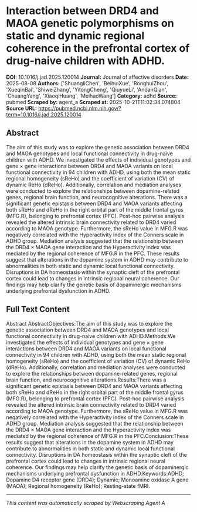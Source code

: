 # Interaction between DRD4 and MAOA genetic polymorphisms on static and dynamic regional coherence in the prefrontal cortex of drug-naive children with ADHD.

**DOI:** 10.1016/j.jad.2025.120014
**Journal:** Journal of affective disorders
**Date:** 2025-08-08
**Authors:** ['ShuangliChen', 'BeihuiXue', 'RonghuiZhou', 'XueqinBai', 'ShiweiZhang', 'YitongCheng', 'QiuyueLi', 'AndanQian', 'ChuangYang', 'XiaoqiHuang', 'MeihaoWang']
**Category:** adhd
**Source:** pubmed
**Scraped by:** agent_a
**Scraped at:** 2025-10-21T11:02:34.074804
**Source URL:** https://pubmed.ncbi.nlm.nih.gov/?term=10.1016/j.jad.2025.120014

## Abstract

The aim of this study was to explore the genetic association between DRD4 and MAOA genotypes and local functional connectivity in drug-naive children with ADHD.
We investigated the effects of individual genotypes and gene × gene interactions between DRD4 and MAOA variants on local functional connectivity in 94 children with ADHD, using both the mean static regional homogeneity (sReHo) and the coefficient of variation (CV) of dynamic ReHo (dReHo). Additionally, correlation and mediation analyses were conducted to explore the relationships between dopamine-related genes, regional brain function, and neurocognitive alterations.
There was a significant genetic epistasis between DRD4 and MAOA variants affecting both sReHo and dReHo in the right orbital part of the middle frontal gyrus (MFG.R), belonging to prefrontal cortex (PFC). Post-hoc pairwise analysis revealed the altered intrinsic brain connectivity related to DRD4 varied according to MAOA genotype. Furthermore, the sReHo value in MFG.R was negatively correlated with the Hyperactivity index of the Conners scale in ADHD group. Mediation analysis suggested that the relationship between the DRD4 × MAOA gene interaction and the Hyperactivity index was mediated by the regional coherence of MFG.R in the PFC.
These results suggest that alterations in the dopamine system in ADHD may contribute to abnormalities in both static and dynamic local functional connectivity. Disruptions in DA homeostasis within the synaptic cleft of the prefrontal cortex could lead to changes in intrinsic regional neural coherence. Our findings may help clarify the genetic basis of dopaminergic mechanisms underlying prefrontal dysfunction in ADHD.

## Full Text Content

Abstract AbstractObjectives:The aim of this study was to explore the genetic association between DRD4 and MAOA genotypes and local functional connectivity in drug-naive children with ADHD.Methods:We investigated the effects of individual genotypes and gene × gene interactions between DRD4 and MAOA variants on local functional connectivity in 94 children with ADHD, using both the mean static regional homogeneity (sReHo) and the coefficient of variation (CV) of dynamic ReHo (dReHo). Additionally, correlation and mediation analyses were conducted to explore the relationships between dopamine-related genes, regional brain function, and neurocognitive alterations.Results:There was a significant genetic epistasis between DRD4 and MAOA variants affecting both sReHo and dReHo in the right orbital part of the middle frontal gyrus (MFG.R), belonging to prefrontal cortex (PFC). Post-hoc pairwise analysis revealed the altered intrinsic brain connectivity related to DRD4 varied according to MAOA genotype. Furthermore, the sReHo value in MFG.R was negatively correlated with the Hyperactivity index of the Conners scale in ADHD group. Mediation analysis suggested that the relationship between the DRD4 × MAOA gene interaction and the Hyperactivity index was mediated by the regional coherence of MFG.R in the PFC.Conclusion:These results suggest that alterations in the dopamine system in ADHD may contribute to abnormalities in both static and dynamic local functional connectivity. Disruptions in DA homeostasis within the synaptic cleft of the prefrontal cortex could lead to changes in intrinsic regional neural coherence. Our findings may help clarify the genetic basis of dopaminergic mechanisms underlying prefrontal dysfunction in ADHD.Keywords:ADHD; Dopamine D4 receptor gene (DRD4); Dynamic; Monoamine oxidase A gene (MAOA); Regional homogeneity (ReHo); Resting-state fMRI.

---
*This content was automatically scraped by Webscraping Agent A*
